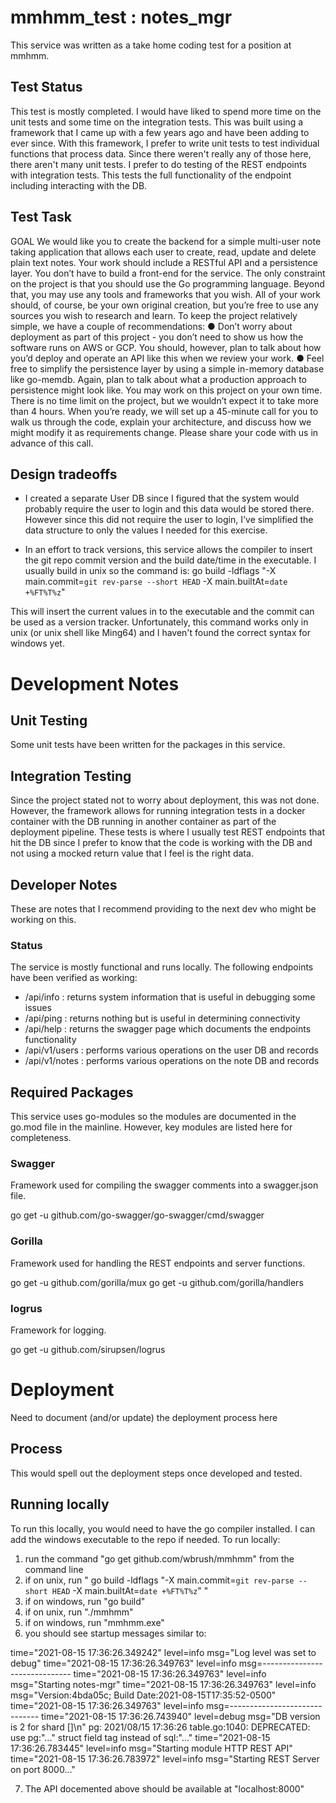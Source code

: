 # mmhmm_test : notes_mgr
This service was written as a take home coding test for a position at mmhmm.

## Test Status
This test is mostly completed. I would have liked to spend more time on the unit tests and some time on the integration tests. This was built using a framework that I came up with a few years ago and have 
been adding to ever since. With this framework, I prefer to write unit tests to test individual functions that process data. Since there weren't really any of those here, there aren't many unit tests. I 
prefer to do testing of the REST endpoints with integration tests. This tests the full functionality of the endpoint including interacting with the DB. 

## Test Task
GOAL
We would like you to create the backend for a simple multi-user note taking application that allows each
user to create, read, update and delete plain text notes. Your work should include a RESTful API and a
persistence layer. You don’t have to build a front-end for the service.
The only constraint on the project is that you should use the Go programming language. Beyond that,
you may use any tools and frameworks that you wish. All of your work should, of course, be your own
original creation, but you’re free to use any sources you wish to research and learn.
To keep the project relatively simple, we have a couple of recommendations:
● Don’t worry about deployment as part of this project - you don’t need to show us how the
software runs on AWS or GCP. You should, however, plan to talk about how you’d deploy and
operate an API like this when we review your work.
● Feel free to simplify the persistence layer by using a simple in-memory database like
go-memdb. Again, plan to talk about what a production approach to persistence might look like.
You may work on this project on your own time. There is no time limit on the project, but we wouldn’t
expect it to take more than 4 hours. When you’re ready, we will set up a 45-minute call for you to walk
us through the code, explain your architecture, and discuss how we might modify it as requirements
change. Please share your code with us in advance of this call.

## Design tradeoffs

- I created a separate User DB since I figured that the system would probably require the user to login and this data would be stored there. However since this did not require the user to login, I've 
simplified the data structure to only the values I needed for this exercise.

- In an effort to track versions, this service allows the compiler to insert the git repo commit version and the build date/time in the executable. I usually build in unix so the command is:
go build -ldflags "-X main.commit=`git rev-parse --short HEAD` -X main.builtAt=`date +%FT%T%z`"

This will insert the current values in to the executable and the commit can be used as a version tracker. Unfortunately, this command works only in unix (or unix shell like Ming64) and I haven't found the correct syntax for windows yet.

# Development Notes

## Unit Testing
Some unit tests have been written for the packages in this service. 

## Integration Testing
Since the project stated not to worry about deployment, this was not done. However, the framework allows for running integration tests in a docker container with the DB running in another container as part of the deployment pipeline. These
tests is where I usually test REST endpoints that hit the DB since I prefer to know that the code is working with the DB and not using a mocked return value that I feel is the right data.

## Developer Notes
These are notes that I recommend providing to the next dev who might be working on this.

### Status
The service is mostly functional and runs locally. The following endpoints have been verified as working:
 - /api/info : returns system information that is useful in debugging some issues
 - /api/ping : returns nothing but is useful in determining connectivity
 - /api/help : returns the swagger page which documents the endpoints functionality
 - /api/v1/users : performs various operations on the user DB and records
 - /api/v1/notes : performs various operations on the note DB and records

## Required Packages
This service uses go-modules so the modules are documented in the go.mod file in the mainline. However, key modules are listed here for completeness.

### Swagger
Framework used for compiling the swagger comments into a swagger.json file.

go get -u github.com/go-swagger/go-swagger/cmd/swagger

### Gorilla
Framework used for handling the REST endpoints and server functions.

go get -u github.com/gorilla/mux
go get -u github.com/gorilla/handlers

### logrus
Framework for logging.

go get -u github.com/sirupsen/logrus

# Deployment
Need to document (and/or update) the deployment process here

## Process
This would spell out the deployment steps once developed and tested.

## Running locally
To run this locally, you would need to have the go compiler installed. I can add the windows executable to the repo if needed. To run locally:
1. run the command "go get github.com/wbrush/mmhmm" from the command line
2. if on unix, run " go build -ldflags "-X main.commit=`git rev-parse --short HEAD` -X main.builtAt=`date +%FT%T%z`" "
3. if on windows, run "go build"
4. if on unix, run "./mmhmm" 
5. if on windows, run "mmhmm.exe"
6. you should see startup messages similar to:

time="2021-08-15 17:36:26.349242" level=info msg="Log level was set to debug"
time="2021-08-15 17:36:26.349763" level=info msg=------------------------------
time="2021-08-15 17:36:26.349763" level=info msg="Starting notes-mgr"
time="2021-08-15 17:36:26.349763" level=info msg="Version:4bda05c; Build Date:2021-08-15T17:35:52-0500"
time="2021-08-15 17:36:26.349763" level=info msg=------------------------------
time="2021-08-15 17:36:26.743940" level=debug msg="DB version is 2 for shard []\n"
pg: 2021/08/15 17:36:26 table.go:1040: DEPRECATED: use pg:"..." struct field tag instead of sql:"..."
time="2021-08-15 17:36:26.783445" level=info msg="Starting module HTTP REST API"
time="2021-08-15 17:36:26.783972" level=info msg="Starting REST Server on port 8000..."

7. The API docemented above should be available at "localhost:8000"

